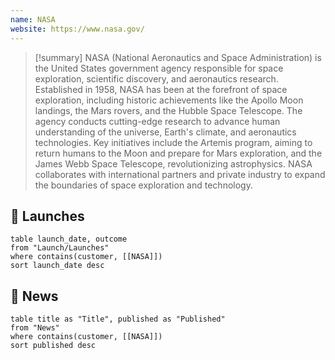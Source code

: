 ```yaml
---
name: NASA
website: https://www.nasa.gov/
---
```


>[!summary]
NASA (National Aeronautics and Space Administration) is the United States government agency responsible for space exploration, scientific discovery, and aeronautics research. Established in 1958, NASA has been at the forefront of space exploration, including historic achievements like the Apollo Moon landings, the Mars rovers, and the Hubble Space Telescope. The agency conducts cutting-edge research to advance human understanding of the universe, Earth's climate, and aeronautics technologies. Key initiatives include the Artemis program, aiming to return humans to the Moon and prepare for Mars exploration, and the James Webb Space Telescope, revolutionizing astrophysics. NASA collaborates with international partners and private industry to expand the boundaries of space exploration and technology.
## 🚀 Launches

```dataview
table launch_date, outcome
from "Launch/Launches"
where contains(customer, [[NASA]])
sort launch_date desc
```
## 📰 News
```dataview
table title as "Title", published as "Published"
from "News"
where contains(customer, [[NASA]])
sort published desc
```
